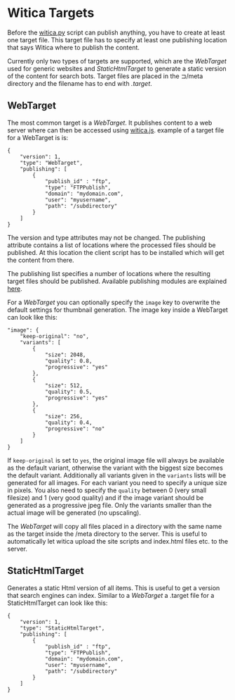 # Witica Targets
Before the [witica.py](!doc/server) script can publish anything, you have to create at least one target file. This target file has to specify at least one publishing location that says Witica where to publish the content.

Currently only two types of targets are supported, which are the *WebTarget* used for generic websites and *StaticHtmlTarget* to generate a static version of the content for search bots. Target files are placed in the ⊐/meta directory and the filename has to end with *.target*. 

## WebTarget
The most common target is a *WebTarget*. It publishes content to a web server where can then be accessed using [witica.js](!doc/client/client). example of a target file for a WebTarget is is:

	{
		"version": 1,
		"type": "WebTarget",
		"publishing": [
			{
				"publish_id" : "ftp",
				"type": "FTPPublish",
				"domain": "mydomain.com",
				"user": "myusername",
				"path": "/subdirectory" 
			}
		]
	}

The version and type attributes may not be changed. The publishing attribute contains a list of locations where the processed files should be published. At this location the client script has to be installed which will get the content from there.

The publishing list specifies a number of locations where the resulting target files should be published. Available publishing modules are explained [here](!doc/publishing).

For a *WebTarget* you can optionally specify the `image` key to overwrite the default settings for thumbnail generation. The image key inside a WebTarget can look like this: 

	"image": {
		"keep-original": "no",
		"variants": [
			{
				"size": 2048,
				"quality": 0.8,
				"progressive": "yes"
			},
			{
				"size": 512,
				"quality": 0.5,
				"progressive": "yes"
			},
			{
				"size": 256,
				"quality": 0.4,
				"progressive": "no"
			}
		]
	}

If `keep-original` is set to `yes`, the original image file will always be available as the default variant, otherwise the variant with the biggest size becomes the default variant. Additionally all variants given in the `variants` lists will be generated for all images. For each variant you need to specify a unique size in pixels. You also need to specify the `quality` between 0 (very small filesize) and 1 (very good quality) and if the image variant should be generated as a progressive jpeg file. Only the variants smaller than the actual image will be generated (no upscaling).

The *WebTarget* will copy all files placed in a directory with the same name as the target inside the /meta directory to the server. This is useful to automatically let witica upload the site scripts and index.html files etc. to the server.

## StaticHtmlTarget

Generates a static Html version of all items. This is useful to get a version that search engines can index. Similar to a *WebTarget* a .target file for a StaticHtmlTarget can look like this:

	{
		"version": 1,
		"type": "StaticHtmlTarget",
		"publishing": [
			{
				"publish_id" : "ftp",
				"type": "FTPPublish",
				"domain": "mydomain.com",
				"user": "myusername",
				"path": "/subdirectory" 
			}
		]
	}
